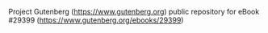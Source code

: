 Project Gutenberg (https://www.gutenberg.org) public repository for eBook #29399 (https://www.gutenberg.org/ebooks/29399)
